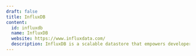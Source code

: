 ```yaml
---
draft: false
title: InfluxDB
content:
  id: influxdb
  name: InfluxDB
  website: https://www.influxdata.com/
  description: InfluxDB is a scalable datastore that empowers developers to build IoT, analytics and monitoring software.
---
```

